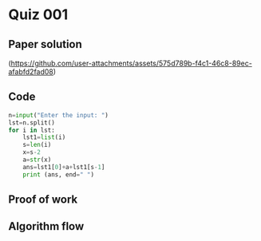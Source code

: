 # Quiz 001

## Paper solution
(https://github.com/user-attachments/assets/575d789b-f4c1-46c8-89ec-afabfd2fad08)

## Code
```.py
n=input("Enter the input: ")
lst=n.split()
for i in lst:
    lst1=list(i)
    s=len(i)
    x=s-2
    a=str(x)
    ans=lst1[0]+a+lst1[s-1]
    print (ans, end=" ")


```

## Proof of work


## Algorithm flow

